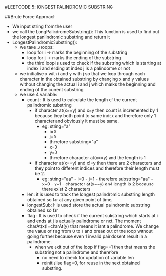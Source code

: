 #LEETCODE 5: lONGEST PALINDROMIC SUBSTRING

##Brute Force Approach

- We input string from the user
- we call the LongPalindromeSubstring(): This function is used to find out the longest panlindromic substring and return it
- LongestPalindromicSubstring():
  - we take 3 loops:
    - loop for i -> marks the beginning of the substring
    - loop for j -> marks the ending of the substring
    - the third loop is used to check if the substring which is starting at index i and ending at index j is a palindorme or not
  - we initialise x with i and y with j so that we loop through each character in the obtained substring by changing x and y values without changing the actual i and j which marks the beginning and ending of the current substring
  - we use 4 variable:
    - count : It is used to calculate the length of the current palindromic substring
        - if character at(x==y)  and x=y then count is incremented by 1 because they both point to same index and therefore only 1 character and obviously it must be same.
          - eg: string="a" 
              - i=0
              - j=0
              - therefore substring="a"
              - x=0
              - y=0
              - therefore character at(x==y) and the length is 1
        - if character at(x==y) and x!=y then there are 2 characters and they point to different indices and therefore their length must be 2.
            - eg: string="aa"
                  - i=0
                  - j=1
                  - therefore substring="aa"
                  - x=0
                  - y=1
                  - character at(x==y) and length is 2 because there exist 2 characters
    - len: it is used to track the longest palindromic substring length obtained so far at any given point of time.
    - longestSub: It is used store the actual palindromic substring obtained so far
    - flag : It is used to check if the current substring which starts at i and ends at j is actually palindrome or not. The moment charAt(x)!=charAt(y) that means it isnt a palindrome. We change the value of flag from 0 to 1 and break out of the loop without going further because even 1 invalid pair dosent result in a palindrome.
      - when we exit out of the loop if flag==1 then that means the substring not a palindrome and therefore 
        - no need to check for updation of variable len
        - reinitialise flag=0, for reuse in the next obtained substring.